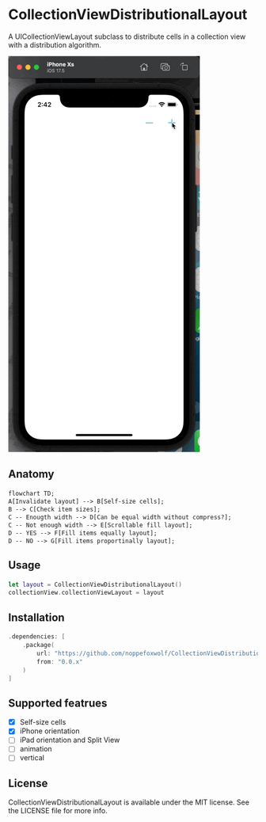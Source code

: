 # CollectionViewDistributionalLayout

A UICollectionViewLayout subclass to distribute cells in a collection view with a distribution algorithm.

![](https://github.com/noppefoxwolf/CollectionViewDistributionalLayout/blob/main/.github/screenshot.gif)

## Anatomy

```mermaid
flowchart TD;
A[Invalidate layout] --> B[Self-size cells];
B --> C[Check item sizes];
C -- Enougth width --> D[Can be equal width without compress?];
C -- Not enough width --> E[Scrollable fill layout];
D -- YES --> F[Fill items equally layout];
D -- NO --> G[Fill items proportinally layout];
```

## Usage

```swift
let layout = CollectionViewDistributionalLayout()
collectionView.collectionViewLayout = layout
```

## Installation

```swift
.dependencies: [
    .package(
        url: "https://github.com/noppefoxwolf/CollectionViewDistributionalLayout.git", 
        from: "0.0.x"
    )
]
```

## Supported featrues

- [x] Self-size cells
- [x] iPhone orientation
- [ ] iPad orientation and Split View
- [ ] animation
- [ ] vertical

## License

CollectionViewDistributionalLayout is available under the MIT license. See the LICENSE file for more info.
